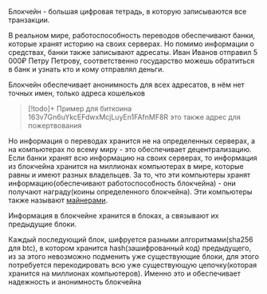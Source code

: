 Блокчейн - большая цифровая тетрадь, в которую записываются все транзакции. 

В реальном мире, работоспособность переводов обеспечивают банки, которые хранят историю на своих серверах. Но помимо информации о средствах, банки также записывают адресаты. Иван Иванов отправил 5 000₽ Петру Петрову, соответственно государство можешь обратиться в банк и узнать кто и кому отправлял деньги.

Блокчейн обеспечивает анонимность для всех адресатов, в нём нет точных имен, только адреса кошельков

> [!todo]+ Пример для биткоина
> 	163v7Gn6uYkcEFdwxMcjLuyEn1FAfnMF8R
> это также адрес для пожертвования

Но информация о переводах хранится не на определенных серверах, а на компьютерах по всему миру - это обеспечивает децентрализацию. Если банки хранят всю информацию на своих серверах, то информация из блокчейна хранится на миллионах компьютерах в мире, которые равны и имеют разных владельцев. За то, что эти компьютеры хранят информацию(обеспечивают работоспособность блокчейна) - они получают награду(коины определенного блокчейна). Эти компьютеры также называют [майнерами](Майнеры.md).

Информация в блокчейне хранится в блоках, а связывают их предыдущие блоки.

Каждый последующий блок, шифруется разными алгоритмами(sha256 для btc), в котором хранится hash(зашифрованный код) предыдущего, из за этого невозможно подменить уже существующие блоки, для этого потребуется перекодировать всю уже существующую цепочку(которая хранится на миллионах компьютеров). Именно это и обеспечивает надежность и анонимность блокчейна